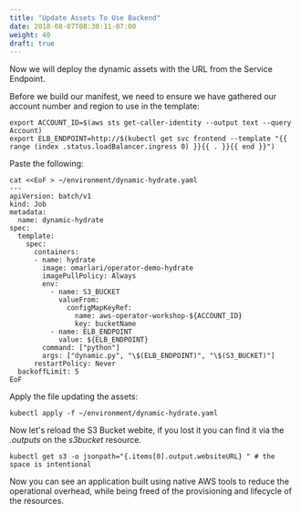 ```yaml
---
title: "Update Assets To Use Backend"
date: 2018-08-07T08:30:11-07:00
weight: 40
draft: true
---
```


Now we will deploy the dynamic assets with the URL from the Service Endpoint.

Before we build our manifest, we need to ensure we have gathered our account number
and region to use in the template:
```
export ACCOUNT_ID=$(aws sts get-caller-identity --output text --query Account)
export ELB_ENDPOINT=http://$(kubectl get svc frontend --template "{{ range (index .status.loadBalancer.ingress 0) }}{{ . }}{{ end }}")
```

Paste the following:
```
cat <<EoF > ~/environment/dynamic-hydrate.yaml
---
apiVersion: batch/v1
kind: Job
metadata:
  name: dynamic-hydrate
spec:
  template:
    spec:
      containers:
      - name: hydrate
        image: omarlari/operator-demo-hydrate
        imagePullPolicy: Always
        env:
          - name: S3_BUCKET
            valueFrom:
              configMapKeyRef:
                name: aws-operator-workshop-${ACCOUNT_ID}
                key: bucketName
          - name: ELB_ENDPOINT
            value: ${ELB_ENDPOINT}
        command: ["python"]
        args: ["dynamic.py", "\$(ELB_ENDPOINT)", "\$(S3_BUCKET)"]
      restartPolicy: Never
  backoffLimit: 5
EoF
```

Apply the file updating the assets:
```
kubectl apply -f ~/environment/dynamic-hydrate.yaml
```

Now let's reload the S3 Bucket webite, if you lost it you can find it via the
*.outputs* on the *s3bucket* resource.

```
kubectl get s3 -o jsonpath="{.items[0].output.websiteURL} " # the space is intentional
```

Now you can see an application built using native AWS tools to reduce the
operational overhead, while being freed of the provisioning and lifecycle of the
resources.
